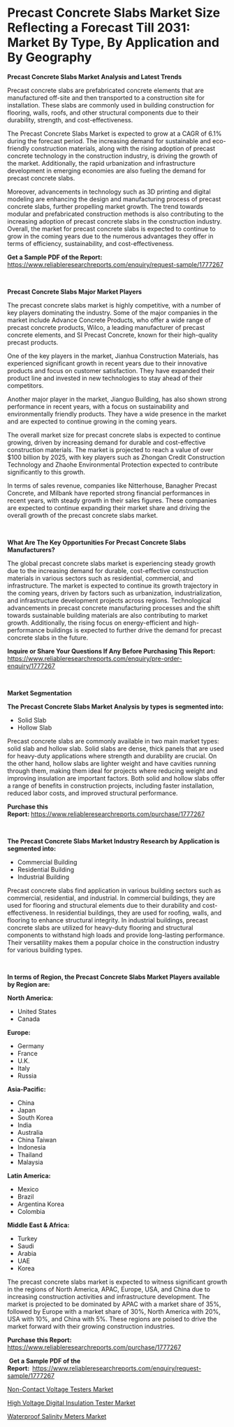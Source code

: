 <p><h1>Precast Concrete Slabs Market Size Reflecting a Forecast Till 2031: Market By Type, By Application and By Geography</h1></p><p><strong>Precast Concrete Slabs Market Analysis and Latest Trends</strong></p>
<p><p>Precast concrete slabs are prefabricated concrete elements that are manufactured off-site and then transported to a construction site for installation. These slabs are commonly used in building construction for flooring, walls, roofs, and other structural components due to their durability, strength, and cost-effectiveness.</p><p>The Precast Concrete Slabs Market is expected to grow at a CAGR of 6.1% during the forecast period. The increasing demand for sustainable and eco-friendly construction materials, along with the rising adoption of precast concrete technology in the construction industry, is driving the growth of the market. Additionally, the rapid urbanization and infrastructure development in emerging economies are also fueling the demand for precast concrete slabs.</p><p>Moreover, advancements in technology such as 3D printing and digital modeling are enhancing the design and manufacturing process of precast concrete slabs, further propelling market growth. The trend towards modular and prefabricated construction methods is also contributing to the increasing adoption of precast concrete slabs in the construction industry. Overall, the market for precast concrete slabs is expected to continue to grow in the coming years due to the numerous advantages they offer in terms of efficiency, sustainability, and cost-effectiveness.</p></p>
<p><strong>Get a Sample PDF of the Report:&nbsp;</strong> <a href="https://www.reliableresearchreports.com/enquiry/request-sample/1777267">https://www.reliableresearchreports.com/enquiry/request-sample/1777267</a></p>
<p>&nbsp;</p>
<p><strong>Precast Concrete Slabs Major Market Players</strong></p>
<p><p>The precast concrete slabs market is highly competitive, with a number of key players dominating the industry. Some of the major companies in the market include Advance Concrete Products, who offer a wide range of precast concrete products, Wilco, a leading manufacturer of precast concrete elements, and SI Precast Concrete, known for their high-quality precast products.</p><p>One of the key players in the market, Jianhua Construction Materials, has experienced significant growth in recent years due to their innovative products and focus on customer satisfaction. They have expanded their product line and invested in new technologies to stay ahead of their competitors.</p><p>Another major player in the market, Jianguo Building, has also shown strong performance in recent years, with a focus on sustainability and environmentally friendly products. They have a wide presence in the market and are expected to continue growing in the coming years.</p><p>The overall market size for precast concrete slabs is expected to continue growing, driven by increasing demand for durable and cost-effective construction materials. The market is projected to reach a value of over $100 billion by 2025, with key players such as Zhongan Credit Construction Technology and Zhaohe Environmental Protection expected to contribute significantly to this growth.</p><p>In terms of sales revenue, companies like Nitterhouse, Banagher Precast Concrete, and Milbank have reported strong financial performances in recent years, with steady growth in their sales figures. These companies are expected to continue expanding their market share and driving the overall growth of the precast concrete slabs market.</p></p>
<p>&nbsp;</p>
<p><strong>What Are The Key Opportunities For Precast Concrete Slabs Manufacturers?</strong></p>
<p><p>The global precast concrete slabs market is experiencing steady growth due to the increasing demand for durable, cost-effective construction materials in various sectors such as residential, commercial, and infrastructure. The market is expected to continue its growth trajectory in the coming years, driven by factors such as urbanization, industrialization, and infrastructure development projects across regions. Technological advancements in precast concrete manufacturing processes and the shift towards sustainable building materials are also contributing to market growth. Additionally, the rising focus on energy-efficient and high-performance buildings is expected to further drive the demand for precast concrete slabs in the future.</p></p>
<p><strong>Inquire or Share Your Questions If Any Before Purchasing This Report:</strong> <a href="https://www.reliableresearchreports.com/enquiry/pre-order-enquiry/1777267">https://www.reliableresearchreports.com/enquiry/pre-order-enquiry/1777267</a></p>
<p>&nbsp;</p>
<p><strong>Market Segmentation</strong></p>
<p><strong>The Precast Concrete Slabs Market Analysis by types is segmented into:</strong></p>
<p><ul><li>Solid Slab</li><li>Hollow Slab</li></ul></p>
<p><p>Precast concrete slabs are commonly available in two main market types: solid slab and hollow slab. Solid slabs are dense, thick panels that are used for heavy-duty applications where strength and durability are crucial. On the other hand, hollow slabs are lighter weight and have cavities running through them, making them ideal for projects where reducing weight and improving insulation are important factors. Both solid and hollow slabs offer a range of benefits in construction projects, including faster installation, reduced labor costs, and improved structural performance.</p></p>
<p><strong>Purchase this Report:&nbsp;</strong><a href="https://www.reliableresearchreports.com/purchase/1777267">https://www.reliableresearchreports.com/purchase/1777267</a></p>
<p>&nbsp;</p>
<p><strong>The Precast Concrete Slabs Market Industry Research by Application is segmented into:</strong></p>
<p><ul><li>Commercial Building</li><li>Residential Building</li><li>Industrial Building</li></ul></p>
<p><p>Precast concrete slabs find application in various building sectors such as commercial, residential, and industrial. In commercial buildings, they are used for flooring and structural elements due to their durability and cost-effectiveness. In residential buildings, they are used for roofing, walls, and flooring to enhance structural integrity. In industrial buildings, precast concrete slabs are utilized for heavy-duty flooring and structural components to withstand high loads and provide long-lasting performance. Their versatility makes them a popular choice in the construction industry for various building types.</p></p>
<p>&nbsp;</p>
<p><strong>In terms of Region, the Precast Concrete Slabs Market Players available by Region are:</strong></p>
<p>
    <p> <strong> North America: </strong>
        <ul>
            <li>United States</li>
            <li>Canada</li>
        </ul>
        </p> 
    <p> <strong> Europe: </strong>
        <ul>
            <li>Germany</li>
            <li>France</li>
            <li>U.K.</li>
            <li>Italy</li>
            <li>Russia</li>
        </ul>
        </p> 
    <p> <strong> Asia-Pacific: </strong>
        <ul>
            <li>China</li>
            <li>Japan</li>
            <li>South Korea</li>
            <li>India</li>
            <li>Australia</li>
            <li>China Taiwan</li>
            <li>Indonesia</li>
            <li>Thailand</li>
            <li>Malaysia</li>
        </ul>
        </p> 
    <p> <strong> Latin America: </strong>
        <ul>
            <li>Mexico</li>
            <li>Brazil</li>
            <li>Argentina Korea</li>
            <li>Colombia</li>
        </ul>
        </p> 
    <p> <strong> Middle East & Africa: </strong>
        <ul>
            <li>Turkey</li>
            <li>Saudi</li>
            <li>Arabia</li>
            <li>UAE</li>
            <li>Korea</li>
        </ul>
    </p>
    </p>
<p><p>The precast concrete slabs market is expected to witness significant growth in the regions of North America, APAC, Europe, USA, and China due to increasing construction activities and infrastructure development. The market is projected to be dominated by APAC with a market share of 35%, followed by Europe with a market share of 30%, North America with 20%, USA with 10%, and China with 5%. These regions are poised to drive the market forward with their growing construction industries.</p></p>
<p><strong>Purchase this Report: </strong><a href="https://www.reliableresearchreports.com/purchase/1777267">https://www.reliableresearchreports.com/purchase/1777267</a></p>
<p>&nbsp;<strong>Get a Sample PDF of the Report:&nbsp;&nbsp;</strong><a href="https://www.reliableresearchreports.com/enquiry/request-sample/1777267">https://www.reliableresearchreports.com/enquiry/request-sample/1777267</a></p>
<p><strong></strong></p>
<p><p><a href="https://view.publitas.com/reportprime-1/non-contact-voltage-testers-market-size-and-growth-market-segmentation-regional-and-country-breakdowns-and-market-trends-for-period-from-2023-2030/">Non-Contact Voltage Testers Market</a></p><p><a href="https://view.publitas.com/reportprime-1/high-voltage-digital-insulation-tester-market-research-report-reveals-the-latest-trends-and-opportunities-of-this-market-for-period-from-2023-2030/">High Voltage Digital Insulation Tester Market</a></p><p><a href="https://view.publitas.com/reportprime-1/insights-into-waterproof-salinity-meters-market-size-analysing-market-share-trends-and-growth-from-2023-to-2030/">Waterproof Salinity Meters Market</a></p></p>